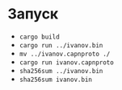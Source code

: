 # Запуск

- `cargo build`
- `cargo run ../ivanov.bin`
- `mv ../ivanov.capnproto ./`
- `cargo run ivanov.capnproto`
- `sha256sum ../ivanov.bin`
- `sha256sum ivanov.bin`

